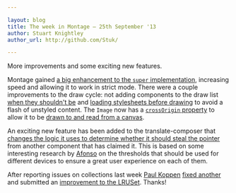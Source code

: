 ```yaml
---

layout: blog
title: The week in Montage – 25th September '13
author: Stuart Knightley
author_url: http://github.com/Stuk/

---
```


More improvements and some exciting new features.

Montage gained [a big enhancement to the `super` implementation](https://github.com/montagejs/montage/pull/1243), increasing speed and allowing it to work in strict mode. There were a couple improvements to the draw cycle: not adding components to the draw list [when they shouldn't be](https://github.com/montagejs/montage/pull/1291) and [loading stylesheets before drawing](https://github.com/montagejs/montage/pull/1274) to avoid a flash of unstyled content. The `Image` now has a [`crossOrigin` property](https://github.com/montagejs/montage/pull/1281) to allow it to be [drawn to and read from a canvas](https://developer.mozilla.org/en-US/docs/HTML/CORS_Enabled_Image).

An exciting new feature has been added to the translate-composer that [changes the logic it uses to determine whether it should steal the pointer](https://github.com/montagejs/montage/pull/1241) from another component that has claimed it. This is based on some interesting research by [Afonso](https://github.com/aadsm) on the thresholds that should be used for different devices to ensure a great user experience on each of them.

After reporting issues on collections last week [Paul Koppen](https://github.com/wpk-) [fixed another](https://github.com/montagejs/collections/pull/31) and submitted an [improvement to the LRUSet](https://github.com/montagejs/collections/pull/30). Thanks!
